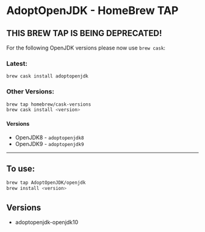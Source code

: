 # AdoptOpenJDK - HomeBrew TAP

## THIS BREW TAP IS BEING DEPRECATED!

For the following OpenJDK versions please now use `brew cask`:

### Latest:
`brew cask install adoptopenjdk`

### Other Versions:
```bash
brew tap homebrew/cask-versions
brew cask install <version>
```

#### Versions
- OpenJDK8 - `adoptopenjdk8`
- OpenJDK9 - `adoptopenjdk9`

---

## To use:

```bash
brew tap AdoptOpenJDK/openjdk
brew install <version>
```

## Versions
- adoptopenjdk-openjdk10
